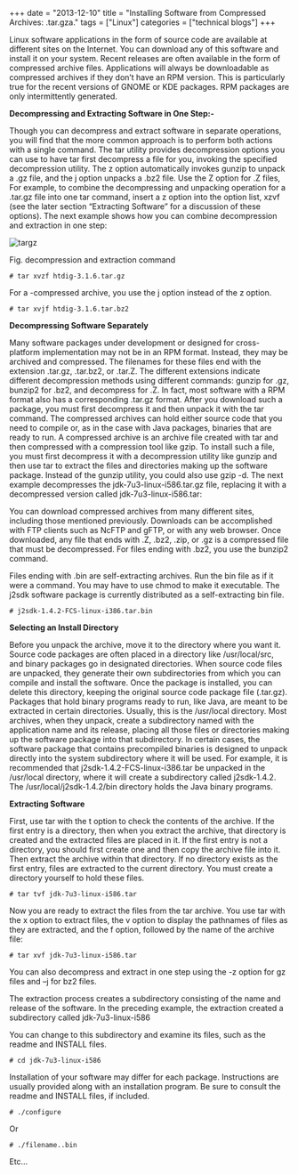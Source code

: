 +++
date = "2013-12-10"
title = "Installing Software from Compressed Archives: .tar.gza."
tags = ["Linux"]
categories = ["technical blogs"]
+++

Linux software applications in the form of source code are available at different sites on the Internet. You can download any of this software and install it on your system. Recent releases are often available in the form of compressed archive files. Applications will always be downloadable as compressed archives if they don’t have an RPM version. This is particularly true for the recent versions of GNOME or KDE packages. RPM packages are only intermittently generated.

**Decompressing and Extracting Software in One Step:-**

Though you can decompress and extract software in separate operations, you will find that the more common approach is to perform both actions with a single command. The tar utility provides decompression options you can use to have tar first decompress a file for you, invoking the specified decompression utility. The z option automatically invokes gunzip to unpack a .gz file, and the j option unpacks a .bz2 file. Use the Z option for .Z files, For example, to combine the decompressing and unpacking operation for a .tar.gz file into one tar command, insert a z option into the option list, xzvf (see the later section “Extracting Software” for a discussion of these options). The next example shows how you can combine decompression and extraction in one step:

![targz](/images/targz.png)

Fig. decompression and extraction command

`# tar xvzf htdig-3.1.6.tar.gz`

For a -compressed archive, you use the j option instead of the z option.

`# tar xvjf htdig-3.1.6.tar.bz2`

**Decompressing Software Separately**

Many software packages under development or designed for cross-platform implementation may not be in an RPM format. Instead, they may be archived and compressed. The filenames for these files end with the extension .tar.gz, .tar.bz2, or .tar.Z. The different extensions indicate different decompression methods using different commands: gunzip for .gz, bunzip2 for .bz2, and decompress for .Z. In fact, most software with a RPM format also has a corresponding .tar.gz format. After you download such a package, you must first decompress it and then unpack it with the tar command. The compressed archives can hold either source code that you need to compile or, as in the case with Java packages, binaries that are ready to run. A compressed archive is an archive file created with tar and then compressed with a compression tool like gzip. To install such a file, you must first decompress it with a decompression utility like gunzip and then use tar to extract the files and directories making up the software package. Instead of the gunzip utility, you could also use gzip -d. The next example decompresses the jdk-7u3-linux-i586.tar.gz file, replacing it with a decompressed version called jdk-7u3-linux-i586.tar:

You can download compressed archives from many different sites, including those mentioned previously. Downloads can be accomplished with FTP clients such as NcFTP and gFTP, or with any web browser. Once downloaded, any file that ends with .Z, .bz2, .zip, or .gz is a compressed file that must be decompressed. For files ending with .bz2, you use the bunzip2 command.

Files ending with .bin are self-extracting archives. Run the bin file as if it were a command. You may have to use chmod to make it executable. The j2sdk software package is currently distributed as a self-extracting bin file.

`# j2sdk-1.4.2-FCS-linux-i386.tar.bin`

**Selecting an Install Directory**

Before you unpack the archive, move it to the directory where you want it. Source code packages are often placed in a directory like /usr/local/src, and binary packages go in designated directories. When source code files are unpacked, they generate their own subdirectories from which you can compile and install the software. Once the package is installed, you can delete this directory, keeping the original source code package file (.tar.gz). Packages that hold binary programs ready to run, like Java, are meant to be extracted in certain directories. Usually, this is the /usr/local directory. Most archives, when they unpack, create a subdirectory named with the application name and its release, placing all those files or directories making up the software package into that subdirectory. In certain cases, the software package that contains precompiled binaries is designed to unpack directly into the system subdirectory where it will be used. For example, it is recommended that j2sdk-1.4.2-FCS-linux-i386.tar be unpacked in the /usr/local directory, where it will create a subdirectory called j2sdk-1.4.2. The /usr/local/j2sdk-1.4.2/bin directory holds the Java binary programs.

**Extracting Software**

First, use tar with the t option to check the contents of the archive. If the first entry is a directory, then when you extract the archive, that directory is created and the extracted files are placed in it. If the first entry is not a directory, you should first create one and then copy the archive file into it. Then extract the archive within that directory. If no directory exists as the first entry, files are extracted to the current directory. You must create a directory yourself to hold these files.

`# tar tvf jdk-7u3-linux-i586.tar`

Now you are ready to extract the files from the tar archive. You use tar with the x option to extract files, the v option to display the pathnames of files as they are extracted, and the f option, followed by the name of the archive file:

`# tar xvf jdk-7u3-linux-i586.tar`

You can also decompress and extract in one step using the -z option for gz files and –j for bz2 files.

The extraction process creates a subdirectory consisting of the name and release of the software. In the preceding example, the extraction created a subdirectory called jdk-7u3-linux-i586

You can change to this subdirectory and examine its files, such as the readme and INSTALL files.

`# cd jdk-7u3-linux-i586`

Installation of your software may differ for each package. Instructions are usually provided along with an installation program. Be sure to consult the readme and INSTALL files, if included.

`# ./configure`

Or

`# ./filename..bin`

Etc…
